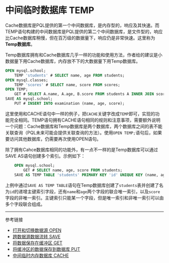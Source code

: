 # 中间临时数据库 TEMP
Cache数据库是PQL提供的第一个中间数据库，是内存型的，响应及其快速。而TEMP语句构建的中间数据库是PQL提供的第二个中间数据库，是文件型的，响应比Cache数据库稍慢，但在百万级的数据量下，响应仍是非常快速。这里称为 **Temp数据库**。

Temp数据库拥有和Cache数据库几乎一样的功能和使用方法，作者给的建议是小数据量下用Cache数据库，内存放不下的大数据量下用Temp数据库。
```sql
OPEN mysql.school;
    TEMP 'students' # SELECT name, age FROM students;
OPEN mysql.classes;
    TEMP 'scores' # SELECT name, score FROM scores;
OPEN TEMP;
    GET # SELECT A.name, A.age, B.score FROM students A INNER JOIN scores B ON A.name=B.name;
SAVE AS mysql.school;
    PUT # INSERT INTO examination (name, age, score);
```
这里使用和CACHE语句中一样的例子，把`CACHE`关键字改成`TEMP`即可，实现的功能完全相同。TEMP语句拥有CACHE语句相同的规则和注意事项，需要额外说明一个问题：Cache数据库和Temp数据库是两个数据库，两个数据库之间的表不能关联查询（PQL未来可能会提供关联查询的方法）。使用`OPEN TEMP;`语句后，如果要访问其他数据库，仍需要再次使用OPEN语句。

除了拥有Cahce数据库相同的功能外，有一点不一样的是Temp数据库可以通过SAVE AS语句创建多个索引。示例如下：
```sql
    OPEN mysql.school;
        GET # SELECT name, age, score FROM students;
    SAVE AS TEMP TABLE 'students' PRIMARY KEY 'id' UNIQUE KEY (name, age) KEY (score);
```
上例中通过`SAVE AS TEMP TABLE`语句在Temp数据库创建了`students`表并创建了名为`id`的递增主键索引字段，还有`name`和`age`两个字段的联合唯一索引，以及`score`字段的非唯一索引。主键索引只能某一个字段，但是唯一索引和非唯一索引可以由多个字段联合组成。

---
参考链接

* [打开和切换数据源 OPEN](/pql/open.md)
* [跨数据源数据流转 SAVE](/pql/save.md)
* [将数据保存在缓冲区 GET](/pql/get.md)
* [将缓冲区的数据保存到数据库 PUT](/pql/put.md)
* [中间临时内存数据库 CACHE](/pql/cache.md)